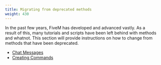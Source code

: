 ```yaml
---
title: Migrating from deprecated methods
weight: 430
---
```


In the past few years, FiveM has developed and advanced vastly. As a result of this, many tutorials and scripts have been left behind with methods and whatnot. This section will provide instructions on how to change from methods that have been deprecated.

- [Chat Messages](chat-messages)
- [Creating Commands](creating-commands)
  